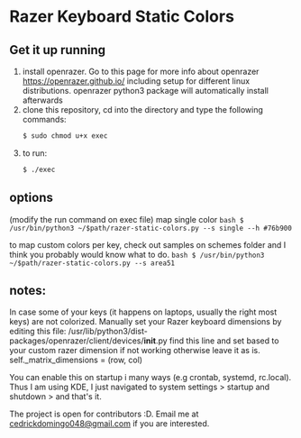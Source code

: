 # Razer Keyboard Static Colors

## Get it up running

1. install openrazer. Go to this page for more info about openrazer https://openrazer.github.io/ including setup for different linux distributions.
openrazer python3 package will automatically install afterwards
2. clone this repository, cd into the directory and type the following commands:
    ```bash
    $ sudo chmod u+x exec
    ```
3. to run:
    ```bash
    $ ./exec
    ```

## options
(modify the run command on exec file)
map single color 
    ```bash
    $ /usr/bin/python3 ~/$path/razer-static-colors.py --s single --h #76b900
    ```

to map custom colors per key, check out samples on schemes folder and I think you probably would know what to do.
    ```bash
    $ /usr/bin/python3 ~/$path/razer-static-colors.py --s area51
    ```

## notes:
In case some of your keys (it happens on laptops, usually the right most keys) are not colorized. Manually set your Razer keyboard dimensions by editing this file:
/usr/lib/python3/dist-packages/openrazer/client/devices/__init__.py
find this line and set based to your custom razer dimension if not working otherwise leave it as is.
self._matrix_dimensions = (row, col)

You can enable this on startup i many ways (e.g crontab, systemd, rc.local). Thus I am using KDE, I just navigated to system settings > startup and shutdown > and that's it.

The project is open for contributors :D. Email me at cedrickdomingo048@gmail.com if you are interested.